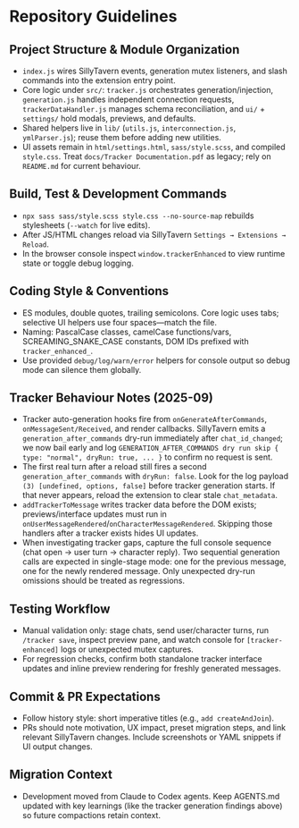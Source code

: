 # Repository Guidelines

## Project Structure & Module Organization
- `index.js` wires SillyTavern events, generation mutex listeners, and slash commands into the extension entry point.
- Core logic under `src/`: `tracker.js` orchestrates generation/injection, `generation.js` handles independent connection requests, `trackerDataHandler.js` manages schema reconciliation, and `ui/` + `settings/` hold modals, previews, and defaults.
- Shared helpers live in `lib/` (`utils.js`, `interconnection.js`, `ymlParser.js`); reuse them before adding new utilities.
- UI assets remain in `html/settings.html`, `sass/style.scss`, and compiled `style.css`. Treat `docs/Tracker Documentation.pdf` as legacy; rely on `README.md` for current behaviour.

## Build, Test & Development Commands
- `npx sass sass/style.scss style.css --no-source-map` rebuilds stylesheets (`--watch` for live edits).
- After JS/HTML changes reload via SillyTavern `Settings → Extensions → Reload`.
- In the browser console inspect `window.trackerEnhanced` to view runtime state or toggle debug logging.

## Coding Style & Conventions
- ES modules, double quotes, trailing semicolons. Core logic uses tabs; selective UI helpers use four spaces—match the file.
- Naming: PascalCase classes, camelCase functions/vars, SCREAMING_SNAKE_CASE constants, DOM IDs prefixed with `tracker_enhanced_`.
- Use provided `debug/log/warn/error` helpers for console output so debug mode can silence them globally.

## Tracker Behaviour Notes (2025-09)
- Tracker auto-generation hooks fire from `onGenerateAfterCommands`, `onMessageSent/Received`, and render callbacks. SillyTavern emits a `generation_after_commands` dry-run immediately after `chat_id_changed`; we now bail early and log `GENERATION_AFTER_COMMANDS dry run skip { type: "normal", dryRun: true, ... }` to confirm no request is sent.
- The first real turn after a reload still fires a second `generation_after_commands` with `dryRun: false`. Look for the log payload `(3) [undefined, options, false]` before tracker generation starts. If that never appears, reload the extension to clear stale `chat_metadata`.
- `addTrackerToMessage` writes tracker data before the DOM exists; previews/interface updates must run in `onUserMessageRendered`/`onCharacterMessageRendered`. Skipping those handlers after a tracker exists hides UI updates.
- When investigating tracker gaps, capture the full console sequence (chat open → user turn → character reply). Two sequential generation calls are expected in single-stage mode: one for the previous message, one for the newly rendered message. Only unexpected dry-run omissions should be treated as regressions.

## Testing Workflow
- Manual validation only: stage chats, send user/character turns, run `/tracker save`, inspect preview pane, and watch console for `[tracker-enhanced]` logs or unexpected mutex captures.
- For regression checks, confirm both standalone tracker interface updates and inline preview rendering for freshly generated messages.

## Commit & PR Expectations
- Follow history style: short imperative titles (e.g., `add createAndJoin`).
- PRs should note motivation, UX impact, preset migration steps, and link relevant SillyTavern changes. Include screenshots or YAML snippets if UI output changes.

## Migration Context
- Development moved from Claude to Codex agents. Keep AGENTS.md updated with key learnings (like the tracker generation findings above) so future compactions retain context.
